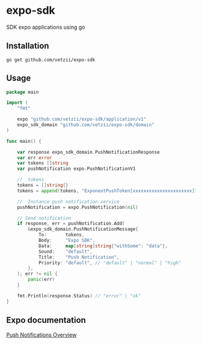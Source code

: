 # expo-sdk

SDK expo applications using go

## Installation

```
go get github.com/vetzii/expo-sdk

```

## Usage

```go
package main

import (
	"fmt"

	expo "github.com/vetzii/expo-sdk/application/v1"
	expo_sdk_domain "github.com/vetzii/expo-sdk/domain"
)

func main() {

	var response expo_sdk_domain.PushNotificationResponse
	var err error
	var tokens []string
	var pushNotification expo.PushNotificationV1

	//	tokens
	tokens = []string{}
	tokens = append(tokens, "ExponentPushToken[xxxxxxxxxxxxxxxxxxxxxx]")

	//	Instance push notification service
	pushNotification = expo.PushNotification(nil)

	// Send notification
	if response, err = pushNotification.Add(
		&expo_sdk_domain.PushNotificationMessage{
			To:       tokens,
			Body:     "Expo SDK",
			Data:     map[string]string{"withSome": "data"},
			Sound:    "default",
			Title:    "Push Notification",
			Priority: "default", //	"default" | "normal" | "high"
		},
	); err != nil {
		panic(err)
	}

	fmt.Println(response.Status) // "error" | "ok"
}

```

## Expo documentation

[Push Notifications Overview](https://docs.expo.dev/push-notifications/overview/)
